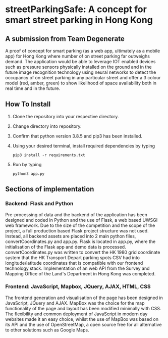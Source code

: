 # streetParkingSafe: A concept for smart street parking in Hong Kong

## A submission from Team Degenerate

A proof of concept for smart parking (as a web app, ultimately as a mobile app) for Hong Kong where number of on street parking far outweighs demand. The application would be able to leverage IOT enabled devices such as pressure sensors physically installed on the ground and in the future image recognition technology using neural networks to detect the occupancy of on street parking in any particular street and offer a 3 colour model (red, amber, green) to show likelihood of space availability both in real time and in the future.

## How To Install

1. Clone the repository into your respective directory.
2. Change directory into repository.
3. Confirm that python version 3.8.5 and pip3 has been installed.
4. Using your desired terminal, install required dependencies by typing

    ```(bash)
    pip3 install -r requirements.txt
    ```

5. Run by typing

    ```(bash)
    python3 app.py
    ```

## Sections of implementation

### Backend: Flask and Python

Pre-processing of data and the backend of the application has been designed and coded in Python and the use of Flask, a web based UWSGI web framework. Due to the size of the competition and the scope of the project, a full production based Flask project structure was not used. Instead, all backend assets are placed into 2 main python files, convertCoordinates.py and app.py. Flask is located in app.py, where the initialisation of the Flask app and demo data is processed. convertCoordinates.py was written to convert the HK 1980 grid coordinate system that the HK Transport Depart parking spots CSV had into longitude/latitude coordinates that is compatible with our frontend technology stack. Implementation of an web API from the Survey and Mapping Office of the Land's Department in Hong Kong was completed.

### Frontend: JavaScript, Mapbox, JQuery, AJAX, HTML, CSS

The frontend generation and visualisation of the page has been designed in JavaScript, JQuery and AJAX. MapBox was the choice for the map functionality of the page and layout has been modified minimally with CSS. The flexibility and common deployment of JavaScript in modern day websites made it an easy choice, whilst the use of MapBox was based on its API and the use of OpenStreetMap, a open source free for all alternative to other solutions such as Google Maps.